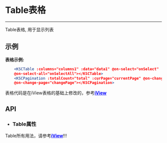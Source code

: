 # Table表格
* * *
Table表格, 用于显示列表

## 示例
 **表格示例:**
<div class='example' id="sample1" ></div>

```jsx
    <KSCTable :columns="columns1" :data="data1" @on-select="onSelect" 
    @on-select-all="onSelectAll"></KSCTable>
    <KSCPagination :totalCount="total" :curPage="currentPage" @on-change-page-size="changePageSize"
    @on-change-page="changePage"></KSCPagination>
```
表格代码是在iView表格的基础上修改的，参考<a href="https://www.iviewui.com/components/table" target="_blank" style="color: blue; font-weight: bold;">iView</a>

## API
* ### Table属性
Table所有用法，请参考<a href="https://www.iviewui.com/components/table" target="_blank" style="color: blue; font-weight: bold;">iView</a>!!!
